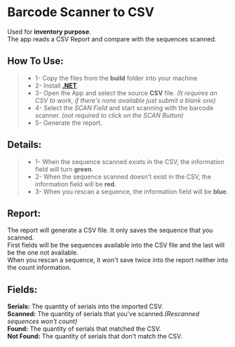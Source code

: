 # Barcode Scanner to CSV
Used for **inventory purpose**.<br>
The app reads a CSV Report and compare with the sequences scanned.


## How To Use:<br>
> - 1- Copy the files from the **build** folder into your machine<br>
> - 2- Install **[.NET](https://download.visualstudio.microsoft.com/download/pr/dc0e0e83-0115-4518-8b6a-590ed594f38a/65b63e41f6a80decb37fa3c5af79a53d/windowsdesktop-runtime-6.0.7-win-x64.exe)**.<br>
> - 3- Open the App and select the source **CSV** file. *(It requires an CSV to work, if there's none available just submit a blank one)*<br>
> - 4- Select the *SCAN Field* and start scanning with the barcode scanner. *(not required to click on the SCAN Button)*<br>
> - 5- Generate the report.<br>

## Details:
> - 1- When the sequence scanned exists in the CSV, the information field will turn **green**.<br>
> - 2- When the sequence scanned doesn't exist in the CSV, the information field will be **red**.<br>
> - 3- When you rescan a sequence, the information field will be **blue**.<br>

## Report:
The report will generate a CSV file. It only saves the sequence that you scanned.<br>
First fields will be the sequences available into the CSV file and the last will be the one not available.<br>
When you rescan a sequence, it won't save twice into the report neither into the count information.<br>

## Fields:
**Serials:** The quantity of serials into the imported CSV.<br>
**Scanned:** The quantity of serials that you've scanned.*(Rescanned sequences won't count)*<br>
**Found:** The quantity of serials that matched the CSV.<br>
**Not Found:** The quantity of serials that don't match the CSV.<br>
